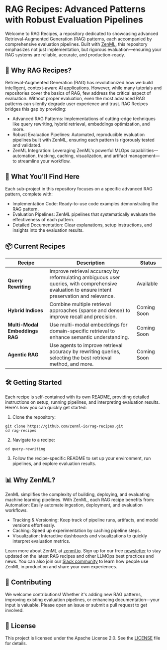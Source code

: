 # RAG Recipes: Advanced Patterns with Robust Evaluation Pipelines
Welcome to RAG Recipes, a repository dedicated to showcasing advanced Retrieval-Augmented Generation (RAG) patterns, each accompanied by comprehensive evaluation pipelines. Built with [ZenML](https://zenml.io/), this repository emphasizes not just implementation, but rigorous evaluation—ensuring your RAG systems are reliable, accurate, and production-ready.

## 🚀 Why RAG Recipes?
Retrieval-Augmented Generation (RAG) has revolutionized how we build intelligent, context-aware AI applications. However, while many tutorials and repositories cover the basics of RAG, few address the critical aspect of evaluation. Without proper evaluation, even the most advanced RAG patterns can silently degrade user experience and trust.
RAG Recipes bridges this gap by providing:
- Advanced RAG Patterns: Implementations of cutting-edge techniques like query rewriting, hybrid retrieval, embeddings optimization, and more.
- Robust Evaluation Pipelines: Automated, reproducible evaluation pipelines built with ZenML, ensuring each pattern is rigorously tested and validated.
- ZenML Integration: Leveraging ZenML's powerful MLOps capabilities—automation, tracking, caching, visualization, and artifact management—to streamline your workflow.

## 🎯 What You'll Find Here
Each sub-project in this repository focuses on a specific advanced RAG pattern, complete with:
- Implementation Code: Ready-to-use code examples demonstrating the RAG pattern.
- Evaluation Pipelines: ZenML pipelines that systematically evaluate the effectiveness of each pattern.
- Detailed Documentation: Clear explanations, setup instructions, and insights into the evaluation results.

## 📦 Current Recipes

| Recipe | Description | Status |
|--------|-------------|--------|
| **Query Rewriting** | Improve retrieval accuracy by reformulating ambiguous user queries, with comprehensive evaluation to ensure intent preservation and relevance. | Available |
| **Hybrid Indices** | Combine multiple retrieval approaches (sparse and dense) to improve recall and precision. | Coming Soon |
| **Multi-Modal Embeddings RAG** | Use multi-modal embeddings for domain-specific retrieval to enhance semantic understanding. | Coming Soon |
| **Agentic RAG** | Use agents to improve retrieval accuracy by rewriting queries, selecting the best retrieval method, and more. | Coming Soon |

## 🛠️ Getting Started
Each recipe is self-contained with its own README, providing detailed instructions on setup, running pipelines, and interpreting evaluation results. Here's how you can quickly get started:
1. Clone the repository:
```
git clone https://github.com/zenml-io/rag-recipes.git
cd rag-recipes
```
2. Navigate to a recipe:
```
cd query-rewriting
```
3. Follow the recipe-specific README to set up your environment, run pipelines, and explore evaluation results.

## 📊 Why ZenML?
ZenML simplifies the complexity of building, deploying, and evaluating machine learning pipelines. With ZenML, each RAG recipe benefits from:
Automation: Easily automate ingestion, deployment, and evaluation workflows.
- Tracking & Versioning: Keep track of pipeline runs, artifacts, and model versions effortlessly.
- Caching: Speed up experimentation by caching pipeline steps.
- Visualization: Interactive dashboards and visualizations to quickly interpret evaluation metrics.

Learn more about ZenML at [zenml.io](https://zenml.io). Sign up for our free [newsletter](https://www.zenml.io/newsletter-signup) to stay updated on the latest RAG recipes and other LLMOps best practices and news.
You can also join our [Slack community](https://www.zenml.io/slack-invite) to learn how people use ZenML in production and share your own experiences.



## 🤝 Contributing
We welcome contributions! Whether it's adding new RAG patterns, improving existing evaluation pipelines, or enhancing documentation—your input is valuable.
Please open an issue or submit a pull request to get involved.

## 📖 License
This project is licensed under the Apache License 2.0. See the [LICENSE](LICENSE) file for details.